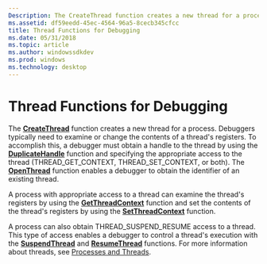 ```yaml
---
Description: The CreateThread function creates a new thread for a process.
ms.assetid: df59eedd-45ec-4564-96a5-8cecb345cfcc
title: Thread Functions for Debugging
ms.date: 05/31/2018
ms.topic: article
ms.author: windowssdkdev
ms.prod: windows
ms.technology: desktop
---
```


# Thread Functions for Debugging

The [**CreateThread**](base.createthread) function creates a new thread for a process. Debuggers typically need to examine or change the contents of a thread's registers. To accomplish this, a debugger must obtain a handle to the thread by using the [**DuplicateHandle**](base.duplicatehandle) function and specifying the appropriate access to the thread (THREAD\_GET\_CONTEXT, THREAD\_SET\_CONTEXT, or both). The [**OpenThread**](base.openthread) function enables a debugger to obtain the identifier of an existing thread.

A process with appropriate access to a thread can examine the thread's registers by using the [**GetThreadContext**](/windows/win32/WinBase/nf-dbgeng-idebugadvanced4-getthreadcontext?branch=master) function and set the contents of the thread's registers by using the [**SetThreadContext**](/windows/win32/WinBase/nf-dbgeng-idebugadvanced4-setthreadcontext?branch=master) function.

A process can also obtain THREAD\_SUSPEND\_RESUME access to a thread. This type of access enables a debugger to control a thread's execution with the [**SuspendThread**](base.suspendthread) and [**ResumeThread**](base.resumethread) functions. For more information about threads, see [Processes and Threads](base.processes_and_threads).

 

 



